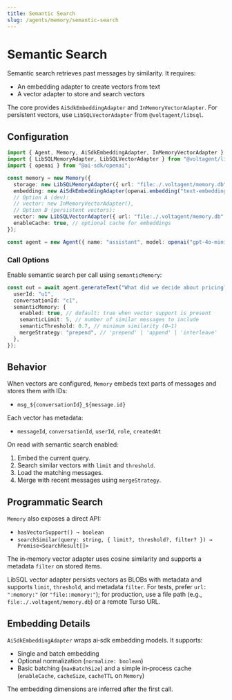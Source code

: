 ```yaml
---
title: Semantic Search
slug: /agents/memory/semantic-search
---
```


# Semantic Search

Semantic search retrieves past messages by similarity. It requires:

- An embedding adapter to create vectors from text
- A vector adapter to store and search vectors

The core provides `AiSdkEmbeddingAdapter` and `InMemoryVectorAdapter`. For persistent vectors, use `LibSQLVectorAdapter` from `@voltagent/libsql`.

## Configuration

```ts
import { Agent, Memory, AiSdkEmbeddingAdapter, InMemoryVectorAdapter } from "@voltagent/core";
import { LibSQLMemoryAdapter, LibSQLVectorAdapter } from "@voltagent/libsql";
import { openai } from "@ai-sdk/openai";

const memory = new Memory({
  storage: new LibSQLMemoryAdapter({ url: "file:./.voltagent/memory.db" }),
  embedding: new AiSdkEmbeddingAdapter(openai.embedding("text-embedding-3-small")),
  // Option A (dev):
  // vector: new InMemoryVectorAdapter(),
  // Option B (persistent vectors):
  vector: new LibSQLVectorAdapter({ url: "file:./.voltagent/memory.db" }),
  enableCache: true, // optional cache for embeddings
});

const agent = new Agent({ name: "assistant", model: openai("gpt-4o-mini"), memory });
```

### Call Options

Enable semantic search per call using `semanticMemory`:

```ts
const out = await agent.generateText("What did we decide about pricing?", {
  userId: "u1",
  conversationId: "c1",
  semanticMemory: {
    enabled: true, // default: true when vector support is present
    semanticLimit: 5, // number of similar messages to include
    semanticThreshold: 0.7, // minimum similarity (0–1)
    mergeStrategy: "prepend", // 'prepend' | 'append' | 'interleave'
  },
});
```

## Behavior

When vectors are configured, `Memory` embeds text parts of messages and stores them with IDs:

- `msg_${conversationId}_${message.id}`

Each vector has metadata:

- `messageId`, `conversationId`, `userId`, `role`, `createdAt`

On read with semantic search enabled:

1. Embed the current query.
2. Search similar vectors with `limit` and `threshold`.
3. Load the matching messages.
4. Merge with recent messages using `mergeStrategy`.

## Programmatic Search

`Memory` also exposes a direct API:

- `hasVectorSupport() → boolean`
- `searchSimilar(query: string, { limit?, threshold?, filter? }) → Promise<SearchResult[]>`

The in‑memory vector adapter uses cosine similarity and supports a metadata `filter` on stored items.

LibSQL vector adapter persists vectors as BLOBs with metadata and supports `limit`, `threshold`, and metadata `filter`. For tests, prefer `url: ":memory:"` (or `"file::memory:"`); for production, use a file path (e.g., `file:./.voltagent/memory.db`) or a remote Turso URL.

## Embedding Details

`AiSdkEmbeddingAdapter` wraps ai‑sdk embedding models. It supports:

- Single and batch embedding
- Optional normalization (`normalize: boolean`)
- Basic batching (`maxBatchSize`) and a simple in‑process cache (`enableCache`, `cacheSize`, `cacheTTL` on `Memory`)

The embedding dimensions are inferred after the first call.
